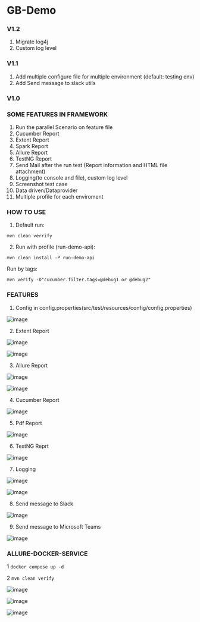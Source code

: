 ﻿# GB-Demo
### V1.2
1. Migrate log4j
2. Custom log level

### V1.1
1. Add multiple configure file for multiple environment (default: testing env)
2. Add Send message to slack utils

### V1.0
### SOME FEATURES IN FRAMEWORK

1. Run the parallel Scenario on feature file
2. Cucumber Report
3. Extent Report
4. Spark Report
5. Allure Report
6. TestNG Report
7. Send Mail after the run test (Report information and HTML file attachment)
8. Logging(to console and file), custom log level
9. Screenshot test case
10. Data driven/Dataprovider
11. Multiple profile for each enviroment 

### HOW TO USE
1. Default run:

`mvn clean verrify`

2. Run with profile (run-demo-api):

`mvn clean install -P run-demo-api`

Run by tags:

`mvn verify -D"cucumber.filter.tags=@debug1 or @debug2"`

### FEATURES
1. Config in config.properties(src/test/resources/config/config.properties)

![image](https://user-images.githubusercontent.com/67543695/220126487-781ba264-760d-4216-a69b-d2bba655d443.png)

2. Extent Report

![image](https://user-images.githubusercontent.com/67543695/227717091-555914e8-c23e-45ba-9eb7-7d55f5542dce.png)

![image](https://user-images.githubusercontent.com/67543695/227717115-fc0103b7-09b7-4463-b398-e4b606b580de.png)

3. Allure Report

![image](https://user-images.githubusercontent.com/67543695/227717165-5cfea855-edc3-4e42-8d2e-b655f8a851e6.png)

![image](https://user-images.githubusercontent.com/67543695/227717182-e07b41ee-717d-4034-af3c-96f68ad7b83d.png)

4. Cucumber Report

![image](https://user-images.githubusercontent.com/67543695/220126109-3ad6ea4d-bae4-4a91-be95-43fb73cd1fd5.png)

5. Pdf Report

![image](https://user-images.githubusercontent.com/67543695/218368288-8010dba5-53ff-4d80-a84b-2017cab19de7.png)

6. TestNG Reprt

![image](https://user-images.githubusercontent.com/67543695/227717037-61cea885-d58b-4642-afd5-cbc053a0a957.png)

7. Logging

![image](https://user-images.githubusercontent.com/67543695/227716811-40c9f251-1c47-43c3-9a1a-a188e2a4e03a.png)

![image](https://user-images.githubusercontent.com/67543695/227716832-19a0579b-3888-4b8a-85fd-2e20e332fd8a.png)

8. Send message to Slack

![image](https://user-images.githubusercontent.com/107853696/218916459-41388bca-49d0-438f-8b4c-d1c48c883f69.png)

9. Send message to Microsoft Teams

![image](https://user-images.githubusercontent.com/67543695/220000344-2344aca0-ee10-4c8e-be50-2c17eac04011.png)

### ALLURE-DOCKER-SERVICE

1 `docker compose up -d`

2 `mvn clean verify`

![image](https://github.com/minhvl1/CucumberTestNGExamples/assets/67543695/78f3c3f3-e3da-4076-b9e4-25f19be7a752)

![image](https://github.com/minhvl1/CucumberTestNGExamples/assets/67543695/b5d14b99-caa1-41c4-92b0-1b589dee944b)

![image](https://github.com/minhvl1/CucumberTestNGExamples/assets/67543695/a60ad159-9cb7-43ed-b24e-6de5cb830f89)
